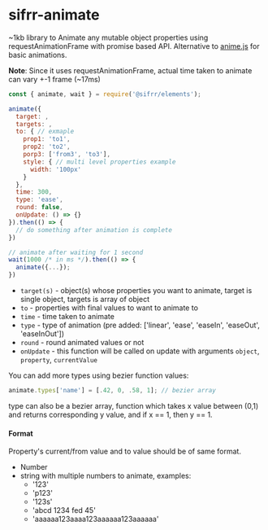 # sifrr-animate

~1kb library to Animate any mutable object properties using requestAnimationFrame with promise based API. Alternative to [anime.js](https://github.com/juliangarnier/anime) for basic animations.

**Note**: Since it uses requestAnimationFrame, actual time taken to animate can vary +-1 frame (~17ms)

```js
const { animate, wait } = require('@sifrr/elements');

animate({
  target: ,
  targets: ,
  to: { // exmaple
    prop1: 'to1',
    prop2: 'to2',
    porp3: ['from3', 'to3'],
    style: { // multi level properties example
      width: '100px'
    }
  },
  time: 300,
  type: 'ease',
  round: false,
  onUpdate: () => {}
}).then(() => {
  // do something after animation is complete
})

// animate after waiting for 1 second
wait(1000 /* in ms */).then(() => {
  animate({...});
})
```

-   `target(s)` - object(s) whose properties you want to animate, target is single object, targets is array of object
-   `to` - properties with final values to want to animate to
-   `time` - time taken to animate
-   `type` - type of animation (pre added: \['linear', 'ease', 'easeIn', 'easeOut', 'easeInOut'])
-   `round` - round animated values or not
-   `onUpdate` - this function will be called on update with arguments `object`, `property`, `currentValue`

You can add more types using bezier function values:

```js
animate.types['name'] = [.42, 0, .58, 1]; // bezier array
```

type can also be a bezier array, function which takes x value between (0,1) and returns corresponding y value, and if x == 1, then y == 1.

#### Format

Property's current/from value and to value should be of same format.

-   Number
-   string with multiple numbers to animate, examples:
    -   '123'
    -   'p123'
    -   '123s'
    -   'abcd 1234 fed 45'
    -   'aaaaaa123aaaa123aaaaaa123aaaaaa'
